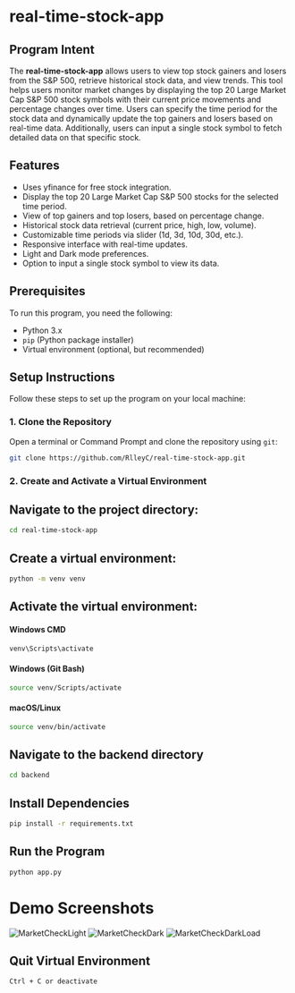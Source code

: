 # real-time-stock-app

## Program Intent

The **real-time-stock-app** allows users to view top stock gainers and losers from the S&P 500, retrieve historical stock data, and view trends. This tool helps users monitor market changes by displaying the top 20 Large Market Cap S&P 500 stock symbols with their current price movements and percentage changes over time. Users can specify the time period for the stock data and dynamically update the top gainers and losers based on real-time data. Additionally, users can input a single stock symbol to fetch detailed data on that specific stock.

## Features
- Uses yfinance for free stock integration.
- Display the top 20 Large Market Cap S&P 500 stocks for the selected time period.
- View of top gainers and top losers, based on percentage change.
- Historical stock data retrieval (current price, high, low, volume).
- Customizable time periods via slider (1d, 3d, 10d, 30d, etc.).
- Responsive interface with real-time updates.
- Light and Dark mode preferences.
- Option to input a single stock symbol to view its data.

## Prerequisites

To run this program, you need the following:
- Python 3.x
- `pip` (Python package installer)
- Virtual environment (optional, but recommended)

## Setup Instructions

Follow these steps to set up the program on your local machine:

### 1. Clone the Repository

Open a terminal or Command Prompt and clone the repository using `git`:
```bash
git clone https://github.com/RlleyC/real-time-stock-app.git
```
### 2. Create and Activate a Virtual Environment
## Navigate to the project directory:
```bash
cd real-time-stock-app
```
## Create a virtual environment:
```bash
python -m venv venv
```
## Activate the virtual environment:
#### Windows CMD
```bash
venv\Scripts\activate
```
#### Windows (Git Bash)
```bash
source venv/Scripts/activate
```
#### macOS/Linux
```bash
source venv/bin/activate
```
## Navigate to the backend directory
```bash
cd backend
```
## Install Dependencies
```bash
pip install -r requirements.txt
```
## Run the Program
```bash
python app.py
```
# Demo Screenshots
![MarketCheckLight](https://github.com/user-attachments/assets/fc2a7b8b-d571-492d-af19-a43eaad01928)
![MarketCheckDark](https://github.com/user-attachments/assets/0751e5bc-bde9-453c-90c9-be8dcc777da0)
![MarketCheckDarkLoad](https://github.com/user-attachments/assets/9389327a-4ecb-403a-9200-7f75aefe4ae5)
## Quit Virtual Environment
```bash
Ctrl + C or deactivate
```
